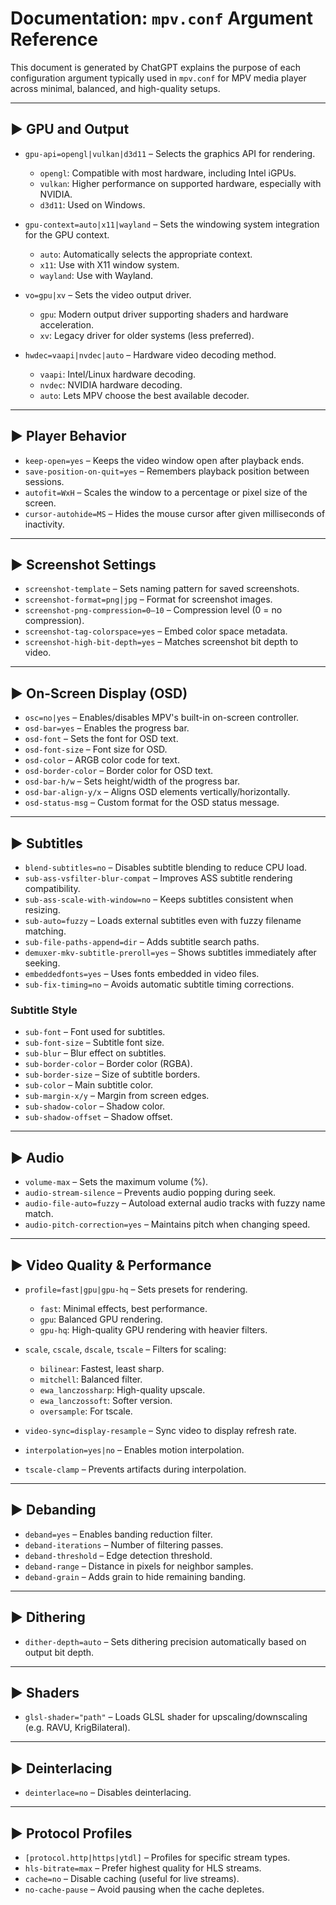 # Documentation: `mpv.conf` Argument Reference

This document is generated by ChatGPT explains the purpose of each configuration
argument typically used in `mpv.conf` for MPV media player across minimal, balanced,
and high-quality setups.

---

## ▶ GPU and Output

- `gpu-api=opengl|vulkan|d3d11` – Selects the graphics API for rendering.

  - `opengl`: Compatible with most hardware, including Intel iGPUs.
  - `vulkan`: Higher performance on supported hardware, especially with NVIDIA.
  - `d3d11`: Used on Windows.

- `gpu-context=auto|x11|wayland` – Sets the windowing system integration for the GPU context.

  - `auto`: Automatically selects the appropriate context.
  - `x11`: Use with X11 window system.
  - `wayland`: Use with Wayland.

- `vo=gpu|xv` – Sets the video output driver.

  - `gpu`: Modern output driver supporting shaders and hardware acceleration.
  - `xv`: Legacy driver for older systems (less preferred).

- `hwdec=vaapi|nvdec|auto` – Hardware video decoding method.

  - `vaapi`: Intel/Linux hardware decoding.
  - `nvdec`: NVIDIA hardware decoding.
  - `auto`: Lets MPV choose the best available decoder.

---

## ▶ Player Behavior

- `keep-open=yes` – Keeps the video window open after playback ends.
- `save-position-on-quit=yes` – Remembers playback position between sessions.
- `autofit=WxH` – Scales the window to a percentage or pixel size of the screen.
- `cursor-autohide=MS` – Hides the mouse cursor after given milliseconds of inactivity.

---

## ▶ Screenshot Settings

- `screenshot-template` – Sets naming pattern for saved screenshots.
- `screenshot-format=png|jpg` – Format for screenshot images.
- `screenshot-png-compression=0–10` – Compression level (0 = no compression).
- `screenshot-tag-colorspace=yes` – Embed color space metadata.
- `screenshot-high-bit-depth=yes` – Matches screenshot bit depth to video.

---

## ▶ On-Screen Display (OSD)

- `osc=no|yes` – Enables/disables MPV's built-in on-screen controller.
- `osd-bar=yes` – Enables the progress bar.
- `osd-font` – Sets the font for OSD text.
- `osd-font-size` – Font size for OSD.
- `osd-color` – ARGB color code for text.
- `osd-border-color` – Border color for OSD text.
- `osd-bar-h/w` – Sets height/width of the progress bar.
- `osd-bar-align-y/x` – Aligns OSD elements vertically/horizontally.
- `osd-status-msg` – Custom format for the OSD status message.

---

## ▶ Subtitles

- `blend-subtitles=no` – Disables subtitle blending to reduce CPU load.
- `sub-ass-vsfilter-blur-compat` – Improves ASS subtitle rendering compatibility.
- `sub-ass-scale-with-window=no` – Keeps subtitles consistent when resizing.
- `sub-auto=fuzzy` – Loads external subtitles even with fuzzy filename matching.
- `sub-file-paths-append=dir` – Adds subtitle search paths.
- `demuxer-mkv-subtitle-preroll=yes` – Shows subtitles immediately after seeking.
- `embeddedfonts=yes` – Uses fonts embedded in video files.
- `sub-fix-timing=no` – Avoids automatic subtitle timing corrections.

### Subtitle Style

- `sub-font` – Font used for subtitles.
- `sub-font-size` – Subtitle font size.
- `sub-blur` – Blur effect on subtitles.
- `sub-border-color` – Border color (RGBA).
- `sub-border-size` – Size of subtitle borders.
- `sub-color` – Main subtitle color.
- `sub-margin-x/y` – Margin from screen edges.
- `sub-shadow-color` – Shadow color.
- `sub-shadow-offset` – Shadow offset.

---

## ▶ Audio

- `volume-max` – Sets the maximum volume (%).
- `audio-stream-silence` – Prevents audio popping during seek.
- `audio-file-auto=fuzzy` – Autoload external audio tracks with fuzzy name match.
- `audio-pitch-correction=yes` – Maintains pitch when changing speed.

---

## ▶ Video Quality & Performance

- `profile=fast|gpu|gpu-hq` – Sets presets for rendering.

  - `fast`: Minimal effects, best performance.
  - `gpu`: Balanced GPU rendering.
  - `gpu-hq`: High-quality GPU rendering with heavier filters.

- `scale`, `cscale`, `dscale`, `tscale` – Filters for scaling:

  - `bilinear`: Fastest, least sharp.
  - `mitchell`: Balanced filter.
  - `ewa_lanczossharp`: High-quality upscale.
  - `ewa_lanczossoft`: Softer version.
  - `oversample`: For tscale.

- `video-sync=display-resample` – Sync video to display refresh rate.

- `interpolation=yes|no` – Enables motion interpolation.

- `tscale-clamp` – Prevents artifacts during interpolation.

---

## ▶ Debanding

- `deband=yes` – Enables banding reduction filter.
- `deband-iterations` – Number of filtering passes.
- `deband-threshold` – Edge detection threshold.
- `deband-range` – Distance in pixels for neighbor samples.
- `deband-grain` – Adds grain to hide remaining banding.

---

## ▶ Dithering

- `dither-depth=auto` – Sets dithering precision automatically based on output bit depth.

---

## ▶ Shaders

- `glsl-shader="path"` – Loads GLSL shader for upscaling/downscaling (e.g. RAVU, KrigBilateral).

---

## ▶ Deinterlacing

- `deinterlace=no` – Disables deinterlacing.

---

## ▶ Protocol Profiles

- `[protocol.http|https|ytdl]` – Profiles for specific stream types.
- `hls-bitrate=max` – Prefer highest quality for HLS streams.
- `cache=no` – Disable caching (useful for live streams).
- `no-cache-pause` – Avoid pausing when the cache depletes.
